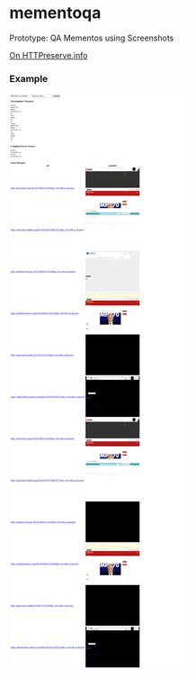 # mementoqa

Prototype: QA Mementos using Screenshots

[On HTTPreserve.info](http://httpreserve.info:8080/)

### Example

<img id="logo" src="https://github.com/httpreserve/mementoqa/raw/master/src/sample.png" alt="mementoqa"/>
